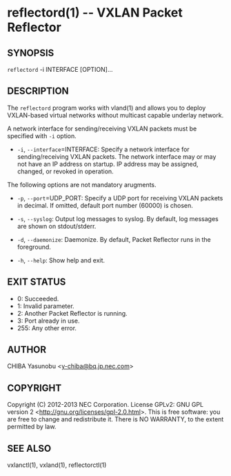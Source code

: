 reflectord(1) -- VXLAN Packet Reflector
=======================================

## SYNOPSIS

`reflectord` -i INTERFACE [OPTION]...

## DESCRIPTION

The `reflectord` program works with vland(1) and allows you to deploy
VXLAN-based virtual networks without multicast capable underlay
network.

A network interface for sending/receiving VXLAN packets must be
specified with `-i` option.

  * `-i`, `--interface`=INTERFACE:
    Specify a network interface for sending/receiving VXLAN packets.
    The network interface may or may not have an IP address on startup.
    IP address may be assigned, changed, or revoked in operation.

The following options are not mandatory arugments.

  * `-p`, `--port`=UDP_PORT:
    Specify a UDP port for receiving VXLAN packets in decimal.
    If omitted, default port number (60000) is chosen.

  * `-s`, `--syslog`:
    Output log messages to syslog.
    By default, log messages are shown on stdout/stderr.

  * `-d`, `--daemonize`:
    Daemonize. By default, Packet Reflector runs in the foreground.

  * `-h`, `--help`:
    Show help and exit.

## EXIT STATUS

  * 0: Succeeded.
  * 1: Invalid parameter.
  * 2: Another Packet Reflector is running.
  * 3: Port already in use.
  * 255: Any other error.

## AUTHOR

CHIBA Yasunobu &lt;y-chiba@bq.jp.nec.com&gt;

## COPYRIGHT

Copyright (C) 2012-2013 NEC Corporation. License GPLv2: GNU GPL version 2
&lt;http://gnu.org/licenses/gpl-2.0.html&gt;. This is free software: you are
free to change and redistribute it. There is NO WARRANTY, to the extent
permitted by law.

## SEE ALSO

vxlanctl(1), vxland(1), reflectorctl(1)

